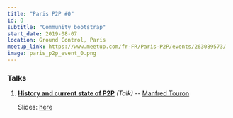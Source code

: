 ```yaml
---
title: "Paris P2P #0"
id: 0
subtitle: "Community bootstrap"
start_date: 2019-08-07
location: Ground Control, Paris
meetup_link: https://www.meetup.com/fr-FR/Paris-P2P/events/263089573/
image: paris_p2p_event_0.png
---
```


### <i class="far fa-presentation"></i>Talks

1. **[History and current state of P2P](https://github.com/francep2p/community/issues/16)** _(Talk)_ -- [Manfred Touron](https://manfred.life)

    Slides: [here](https://manfred.life/history-p2p-presentation)
